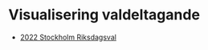 # Visualisering valdeltagande 

 - [2022 Stockholm Riksdagsval](https://sidebo.github.io/valresultat/stockholm-deltagande-riksdagsval-2022.html)
